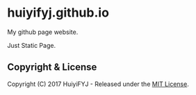 # huiyifyj.github.io

My github page website.

Just Static Page.

## Copyright & License

Copyright (C) 2017 HuiyiFYJ - Released under the [MIT License](https://github.com/huiyifyj/huiyifyj.github.io/blob/master/LICENSE).
